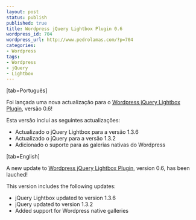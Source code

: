 ```yaml
---
layout: post
status: publish
published: true
title: Wordpress jQuery Lightbox Plugin 0.6
wordpress_id: 704
wordpress_url: http://www.pedrolamas.com/?p=704
categories:
- Wordpress
tags:
- Wordpress
- jQuery
- Lightbox
---
```

[tab=Português]

Foi lançada uma nova actualização para o [Wordpress jQuery Lightbox Plugin](/projectos/jquery-lightbox/), versão 0.6!

Esta versão inclui as seguintes actualizações:

-   Actualizado o jQuery Lightbox para a versão 1.3.6
-   Actualizado o jQuery para a versão 1.3.2
-   Adicionado o suporte para as galerias nativas do Wordpress

[tab=English]

A new update to [Wordpress jQuery Lightbox Plugin](/projectos/jquery-lightbox-en/), version 0.6, has been lauched!

This version includes the following updates:

-   jQuery Lightbox updated to version 1.3.6
-   jQuery updated to version 1.3.2
-   Added support for Wordpress native galleries

